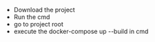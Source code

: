 - Download the project
- Run the cmd
- go to project root
- execute the docker-compose up --build  in cmd 
